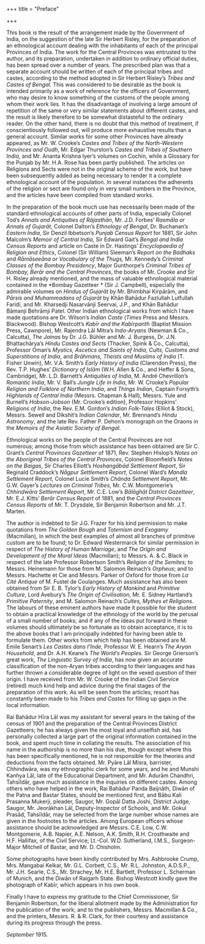 +++
title = "Preface"

+++

This book is the result of the arrangement made by the Government of India, on the suggestion of the late Sir Herbert Risley, for the preparation of an ethnological account dealing with the inhabitants of each of the principal Provinces of India. The work for the Central Provinces was entrusted to the author, and its preparation, undertaken in addition to ordinary official duties, has been spread over a number of years. The prescribed plan was that a separate account should be written of each of the principal tribes and castes, according to the method adopted in Sir Herbert Risley’s *Tribes and Castes of Bengal*. This was considered to be desirable as the book is intended primarily as a work of reference for the officers of Government, who may desire to know something of the customs of the people among whom their work lies. It has the disadvantage of involving a large amount of repetition of the same or very similar statements about different castes, and the result is likely therefore to be somewhat distasteful to the ordinary reader. On the other hand, there is no doubt that this method of treatment, if conscientiously followed out, will produce more exhaustive results than a general account. Similar works for some other Provinces have already appeared, as Mr. W. Crooke’s *Castes and Tribes of the North-Western Provinces and Oudh*, Mr. Edgar Thurston’s *Castes and Tribes of Southern India*, and Mr. Ananta Krishna Iyer’s volumes on Cochin, while a Glossary for the Punjab by Mr. H.A. Rose has been partly published. The articles on Religions and Sects were not in the original scheme of the work, but have been subsequently added as being necessary to render it a complete ethnological account of the population. In several instances the adherents of the religion or sect are found only in very small numbers in the Province, and the articles have been compiled from standard works. 

In the preparation of the book much use has necessarily been made of the standard ethnological accounts of other parts of India, especially Colonel Tod’s *Annals and Antiquities of Rājasthān*, Mr. J.D. Forbes’ *Rasmāla or Annals of Gujarāt*, Colonel Dalton’s *Ethnology of Bengal*, Dr. Buchanan’s *Eastern India*, Sir Denzil Ibbetson’s *Punjab Census Report* for 1881, Sir John Malcolm’s *Memoir of Central India*, Sir Edward Gait’s *Bengal and India Census Reports* and article on Caste in Dr. Hastings’ *Encyclopaedia of Religion and Ethics*, Colonel \(Sir William\) Sleeman’s *Report on the Badhaks* and *Rāmāseeāna or Vocabulary of the Thugs,* Mr. Kennedy’s *Criminal Classes of the Bombay Presidency*, Major Gunthorpe’s *Criminal Tribes of Bombay, Berār and the Central Provinces*, the books of Mr. Crooke and Sir H. Risley already mentioned, and the mass of valuable ethnological material contained in the *Bombay Gazetteer * \(Sir J. Campbell\), especially the admirable volumes on *Hindus of Gujarāt* by Mr. Bhimbhai Kirpārām, and *Pārsis and Muhammadans of Gujarāt* by Khān Bahādur Fazlullah Lutfullah Faridi, and Mr. Kharsedji Nasarvānji Seervai, J.P., and Khān Bahādur Bāmanji Behrāmji Patel. Other Indian ethnological works from which I have made quotations are Dr. Wilson’s *Indian Caste* \(*Times* Press and Messrs. Blackwood\). Bishop Westcott’s *Kabīr and the Kabīrpanth* \(Baptist Mission Press, Cawnpore\), Mr. Rajendra Lāl Mitra’s *Indo-Aryans* \(Newman & Co., Calcutta\), *The Jainas* by Dr. J.G. Bühler and Mr. J. Burgess, Dr. J.N. Bhattachārya’s *Hindu Castes and Sects* \(Thacker, Spink & Co., Calcutta\), Professor Oman’s *Mystics, Ascetics and Saints of India, Cults, Customs and Superstitions of India*, and *Brāhmans, Theists and Muslims of India* \(T. Fisher Unwin\), Mr. V.A. Smith’s *Early History of India* \(Clarendon Press\), the Rev. T.P. Hughes’ *Dictionary of Islām* \(W.H. Allen & Co., and Heffer & Sons, Cambridge\), Mr. L.D. Barnett’s *Antiquities of India*, M. André Chevrillon’s *Romantic India*, Mr. V. Ball’s *Jungle Life in India*, Mr. W. Crooke’s *Popular Religion and Folklore of Northern India*, and *Things Indian*, Captain Forsyth’s *Highlands of Central India* \(Messrs. Chapman & Hall\), Messrs. Yule and Burnell’s *Hobson-Jobson* \(Mr. Crooke’s edition\), Professor Hopkins’ *Religions of India*, the Rev. E.M. Gordon’s *Indian Folk-Tales* \(Elliot & Stock\), Messrs. Sewell and Dikshit’s *Indian Calendar*, Mr. Brennand’s *Hindu Astronomy*, and the late Rev. Father P. Dehon’s monograph on the Oraons in the *Memoirs of the Asiatic Society of Bengal*. 

Ethnological works on the people of the Central Provinces are not numerous; among those from which assistance has been obtained are Sir C. Grant’s *Central Provinces Gazetteer* of 1871, Rev. Stephen Hislop’s *Notes on the Aboriginal Tribes of the Central Provinces*, Colonel Bloomfield’s *Notes on the Baigas*, Sir Charles Elliott’s *Hoshangābād Settlement Report*, Sir Reginald Craddock’s *Nāgpur Settlement Report*, Colonel Ward’s *Mandla Settlement Report*, Colonel Lucie Smith’s *Chānda Settlement Report*, Mr. G.W. Gayer’s *Lectures on Criminal Tribes*, Mr. C.W. Montgomerie’s *Chhindwāra Settlement Report*, Mr. C.E. Low’s *Bālāghāt District Gazetteer*, Mr. E.J. Kitts’ *Berār Census Report* of 1881, and the *Central Provinces Census Reports* of Mr. T. Drysdale, Sir Benjamin Robertson and Mr. J.T. Marten. 

The author is indebted to Sir J.G. Frazer for his kind permission to make quotations from *The Golden Bough* and *Totemism and Exogamy* \(Macmillan\), in which the best examples of almost all branches of primitive custom are to be found; to Dr. Edward Westermarck for similar permission in respect of *The History of Human Marriage*, and *The Origin and Development of the Moral Ideas* \(Macmillan\); to Messrs. A. & C. Black in respect of the late Professor Robertson Smith’s *Religion of the Semites*; to Messrs. Heinemann for those from M. Salomon Reinach’s *Orpheus*; and to Messrs. Hachette et Cie and Messrs. Parker of Oxford for those from *La Cité Antique* of M. Fustel de Coulanges. Much assistance has also been obtained from Sir E. B. Tylor’s *Early History of Mankind* and *Primitive Culture*, Lord Avebury’s *The Origin of Civilisation*, Mr. E. Sidney Hartland’s *Primitive Paternity*, and M. Salomon Reinach’s *Cultes, Mythes et Religions*. The labours of these eminent authors have made it possible for the student to obtain a practical knowledge of the ethnology of the world by the perusal of a small number of books; and if any of the ideas put forward in these volumes should ultimately be so fortunate as to obtain acceptance, it is to the above books that I am principally indebted for having been able to formulate them. Other works from which help has been obtained are M. Emile Senart’s *Les Castes dans I’Inde*, Professor W. E. Hearn’s *The Aryan Household*, and Dr. A.H. Keane’s *The World’s Peoples*. Sir George Grierson’s great work, *The Linguistic Survey of India*, has now given an accurate classification of the non-Aryan tribes according to their languages and has further thrown a considerable degree of light on the vexed question of their origin. I have received from Mr. W. Crooke of the Indian Civil Service \(retired\) much kind help and advice during the final stages of the preparation of this work. As will be seen from the articles, resort has constantly been made to his *Tribes and Castes* for filling up gaps in the local information. 

Rai Bahādur Hīra Lāl was my assistant for several years in the taking of the census of 1901 and the preparation of the Central Provinces District Gazetteers; he has always given the most loyal and unselfish aid, has personally collected a large part of the original information contained in the book, and spent much time in collating the results. The association of his name in the authorship is no more than his due, though except where this has been specifically mentioned, he is not responsible for the theories and deductions from the facts obtained. Mr. Pyāre Lāl Misra, barrister, Chhindwāra, was my ethnographic clerk for some years, and he and Munshi Kanhya Lāl, late of the Educational Department, and Mr. Adurām Chandhri, Tahsīldār, gave much assistance in the inquiries on different castes. Among others who have helped in the work, Rai Bahādur Panda Baijnāth, Diwān of the Patna and Bastar States, should be mentioned first, and Bābu Kali Prasanna Mukerji, pleader, Saugor, Mr. Gopāl Datta Joshi, District Judge, Saugor, Mr. Jeorākhan Lāl, Deputy-Inspector of Schools, and Mr. Gokul Prasād, Tahsīldār, may be selected from the large number whose names are given in the footnotes to the articles. Among European officers whose assistance should be acknowledged are Messrs. C.E. Low, C.W. Montgomerie, A.B. Napier, A.E. Nelson, A.K. Smith, R.H. Crosthwaite and H.F. Hallifax, of the Civil Service; Lt.-Col. W.D. Sutherland, I.M.S., Surgeon-Major Mitchell of Bastar, and Mr. D. Chisholm. 

Some photographs have been kindly contributed by Mrs. Ashbrooke Crump, Mrs. Mangabai Kelkar, Mr. G.L. Corbett, C.S., Mr. R.L. Johnston, A.D.S.P., Mr. J.H. Searle, C.S., Mr. Strachey, Mr. H.E. Bartlett, Professor L. Scherman of Munich, and the Diwān of Raigarh State. Bishop Westcott kindly gave the photograph of Kabīr, which appears in his own book. 

Finally I have to express my gratitude to the Chief Commissioner, Sir Benjamin Robertson, for the liberal allotment made by the Administration for the publication of the work; and to the publishers, Messrs. Macmillan & Co., and the printers, Messrs. R. & R. Clark, for their courtesy and assistance during its progress through the press. 

*September* 1915. 


